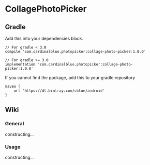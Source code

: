 CollagePhotoPicker
===

Gradle
---

Add this into your dependencies block.

```
// For gradle < 3.0
compile 'com.cardinalblue.photopicker:collage-photo-picker:1.0.0'

// For gradle >= 3.0
implementation 'com.cardinalblue.photopicker:collage-photo-picker:1.0.0'
```

If you cannot find the package, add this to your gradle repository

```
maven {
    url 'https://dl.bintray.com/cblue/android'
}
```

Wiki
---

### General

constructing...

### Usage

constructing...